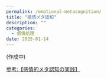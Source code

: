 ```yaml
---
permalink: /emotional-metacognition/
title: "感情メタ認知"
description: ""
categories:
  - 感情処理
date: 2025-01-14
---
```

(作成中)

[参考:【感情的メタ認知の実践】](https://pjdhiro.blogspot.com/2023/09/practicing-emotional-metacognition.html)